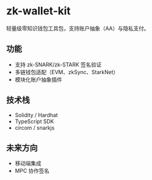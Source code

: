 # zk-wallet-kit
轻量级零知识钱包工具包，支持账户抽象（AA）与隐私支付。

## 功能
- 支持 zk-SNARK/zk-STARK 签名验证
- 多链钱包适配（EVM、zkSync、StarkNet）
- 模块化账户抽象插件

## 技术栈
- Solidity / Hardhat
- TypeScript SDK
- circom / snarkjs

## 未来方向
- 移动端集成
- MPC 协作签名
